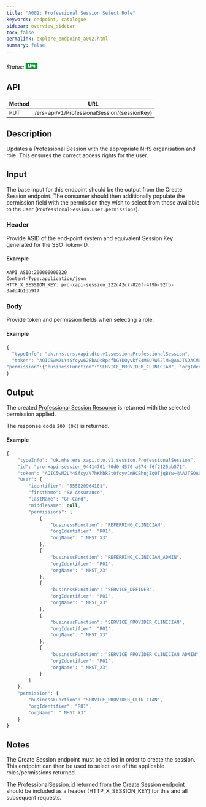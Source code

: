 ```yaml
---
title: "A002: Professional Session Select Role"
keywords: endpoint, catalogue
sidebar: overview_sidebar
toc: false
permalink: explore_endpoint_a002.html
summary: false
---
```


###### Status: ![Live](images/icons/api_live.png)

## API

| Method | URL |
| -------------| --- |
| PUT | /ers-api/v1/ProfessionalSession/{sessionKey}

## Description
Updates a Professional Session with the appropriate NHS organisation and role. This ensures the correct access rights for the user.

## Input
The base input for this endpoint should be the output from the Create Session endpoint. The consumer should then additionally populate the permission field with the permission they wish to select from those available to the user (`ProfessionalSession.user.permissions`).

### Header
Provide ASID of the end-point system and equivalent Session Key generated for the SSO Token-ID.

#### Example
```http
XAPI_ASID:200000000220
Content-Type:application/json
HTTP_X_SESSION_KEY: pro-xapi-session_222c42c7-820f-4f9b-92fb-3add4b1db9f7
```

### Body
Provide token and permission fields when selecting a role.

#### Example
```javascript
{
  "typeInfo": "uk.nhs.ers.xapi.dto.v1.session.ProfessionalSession",
  "token": "AQIC5wM2LY4Sfcyw62EbAOsRpdfbGYUOyvkfZ4M6U7W52lM=@AAJTSQACMDE=#"
"permission":{"businessFunction":"SERVICE_PROVIDER_CLINICIAN", "orgIdentifier":"R01"}
}
```

## Output
The created [Professional Session Resource](explore_models.html) is returned with the selected permission applied.

The response code `200 (OK)` is returned.

#### Example
```javascript
{
    "typeInfo": "uk.nhs.ers.xapi.dto.v1.session.ProfessionalSession",
    "id": "pro-xapi-session_94414701-70d0-4570-a674-f6f2125ab571",
    "token": "AQIC5wM2LY4Sfcy/V7hKhbk2t0fqyvCmHCBhnjZq0TjqBYw=@AAJTSQACMDE=#",
    "user": {
        "identifier": "555020964101",
        "firstName": "SA Assurance",
        "lastName": "GP-Card",
        "middleName": null,
        "permissions": [
            {
                "businessFunction": "REFERRING_CLINICIAN",
                "orgIdentifier": "R01",
                "orgName": " NHST_X3"
            },
            {
                "businessFunction": "REFERRING_CLINICIAN_ADMIN",
                "orgIdentifier": "R01",
                "orgName": " NHST_X3"
            },
            {
                "businessFunction": "SERVICE_DEFINER",
                "orgIdentifier": "R01",
                "orgName": " NHST_X3"
            },
            {
                "businessFunction": "SERVICE_PROVIDER_CLINICIAN",
                "orgIdentifier": "R01",
                "orgName": " NHST_X3"
            },
            {
                "businessFunction": "SERVICE_PROVIDER_CLINICIAN_ADMIN",
                "orgIdentifier": "R01",
                "orgName": " NHST_X3"
            }
        ]
    },
    "permission": {
        "businessFunction": "SERVICE_PROVIDER_CLINICIAN",
        "orgIdentifier": "R01",
        "orgName": " NHST_X3"
    }
}
```

<!--## Code Sample
Code snippets taken from the consumer example. See [Code Samples](develop_code_samples.html) for further details.

```javascript
function selectRole(permission) {
     var deferred = $q.defer();
     scope.selectedPermission = permission;

     var headersJson = {};
     headersJson[config.asidHeader] = config.asid;
     headersJson[config.sessionIdHeader] = scope.sessionData.id;

     var rest = $resource(config.baseUrl + '/v1/ProfessionalSession/' + scope.currentSessionId,
             null,
             {
                 'save': {method: 'PUT', headers: headersJson}
             });
     var json = {
         id: scope.sessionData.id,
         permission: permission
     };
     rest.save(json, function (data) {
         deferred.resolve(data);
     });

     return deferred.promise;
 }
```-->

## Notes
The Create Session endpoint must be called in order to create the session. This endpoint can then be used to select one of the applicable roles/permissions returned.

The ProfessionalSession.id returned from the Create Session endpoint should be included as a header (HTTP_X_SESSION_KEY) for this and all subsequent requests.
